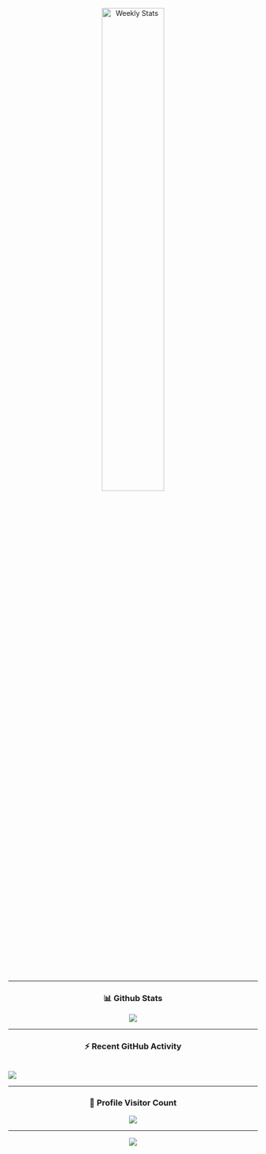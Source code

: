 <a href="https://wakatime.com/@Squiford" target="_blank">
	<p align="center">
	<img width="50%" align="center" alt="Weekly Stats" src="https://github-readme-stats.vercel.app/api/wakatime?username=Squiford&border_radius=5px&theme=dark&bg_color=1f1f1f&border_color=1f1f1f&icon_color=58a6ff&show_icons=true&disable_animations=true&custom_title=Weekly%20Stats">
	</p>
</a>

----------

<h3 align="center">📊 Github Stats</h3>
<p align="center">
    <img height:"10%"
        src="https://github-readme-streak-stats.herokuapp.com/?user=Squifordl&theme=algolia&background=FFFFFF00&hide_border=true" />
</p>

----------

<h3 align="center">⚡ Recent GitHub Activity</h3>
<br />
<a href="https://github.com/Squifordl"><img
        src="https://activity-graph.herokuapp.com/graph?username=Squifordl&custom_title=Squifordl's%20Contribution%20Graph&theme=react-dark" /></a>
<br />

----------

<h3 align="center">📍 Profile Visitor Count</h3>
<p align="center">
    <img src="https://profile-counter.glitch.me/Squiford/count.svg" />
</p>

---------

<p align="center">
    <img src="https://github.com/Squifordl/Squifordl/github-contribution-grid-snake.svg" />
</p>
